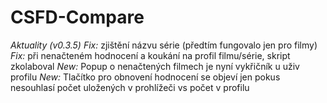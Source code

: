# CSFD-Compare


*Aktuality (v0.3.5)*
*Fix:* zjištění názvu série (předtím fungovalo jen pro filmy)
*Fix:* při nenačteném hodnocení a koukání na profil filmu/série, skript zkolaboval
*New:* Popup o nenačtených filmech je nyní vykřičník u uživ profilu
*New:* Tlačítko pro obnovení hodnocení se objeví jen pokus nesouhlasí počet uložených v prohlížeči vs počet v profilu